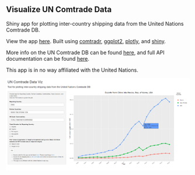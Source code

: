 Visualize UN Comtrade Data
--------------------------

Shiny app for plotting inter-country shipping data from the United Nations Comtrade DB.

View the app [here](https://chrismuir.shinyapps.io/comtrade_plot_shinyapp/). Built using [comtradr](https://github.com/ChrisMuir/comtradr), [ggplot2](https://github.com/tidyverse/ggplot2), [plotly](https://github.com/ropensci/plotly), and [shiny](https://github.com/rstudio/shiny).

More info on the UN Comtrade DB can be found [here](https://comtrade.un.org/data/), and full API documentation can be found [here](https://comtrade.un.org/data/doc/api/).

This app is in no way affiliated with the United Nations.

![](./img/comtrade_plot.png?raw=true "Comtrade Plot")
